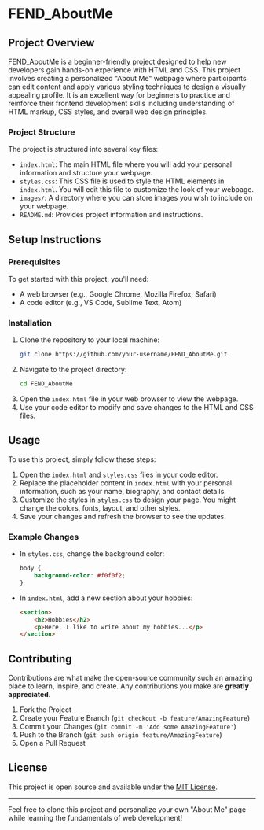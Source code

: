 # FEND_AboutMe

## Project Overview

FEND_AboutMe is a beginner-friendly project designed to help new developers gain hands-on experience with HTML and CSS. This project involves creating a personalized "About Me" webpage where participants can edit content and apply various styling techniques to design a visually appealing profile. It is an excellent way for beginners to practice and reinforce their frontend development skills including understanding of HTML markup, CSS styles, and overall web design principles.

### Project Structure

The project is structured into several key files:
- `index.html`: The main HTML file where you will add your personal information and structure your webpage.
- `styles.css`: This CSS file is used to style the HTML elements in `index.html`. You will edit this file to customize the look of your webpage.
- `images/`: A directory where you can store images you wish to include on your webpage.
- `README.md`: Provides project information and instructions.

## Setup Instructions

### Prerequisites
To get started with this project, you'll need:
- A web browser (e.g., Google Chrome, Mozilla Firefox, Safari)
- A code editor (e.g., VS Code, Sublime Text, Atom)

### Installation
1. Clone the repository to your local machine:
   ```bash
   git clone https://github.com/your-username/FEND_AboutMe.git
   ```
2. Navigate to the project directory:
   ```bash
   cd FEND_AboutMe
   ```
3. Open the `index.html` file in your web browser to view the webpage.
4. Use your code editor to modify and save changes to the HTML and CSS files.

## Usage

To use this project, simply follow these steps:
1. Open the `index.html` and `styles.css` files in your code editor.
2. Replace the placeholder content in `index.html` with your personal information, such as your name, biography, and contact details.
3. Customize the styles in `styles.css` to design your page. You might change the colors, fonts, layout, and other styles.
4. Save your changes and refresh the browser to see the updates.

### Example Changes
- In `styles.css`, change the background color:
  ```css
  body {
      background-color: #f0f0f2;
  }
  ```
- In `index.html`, add a new section about your hobbies:
  ```html
  <section>
      <h2>Hobbies</h2>
      <p>Here, I like to write about my hobbies...</p>
  </section>
  ```

## Contributing

Contributions are what make the open-source community such an amazing place to learn, inspire, and create. Any contributions you make are **greatly appreciated**.

1. Fork the Project
2. Create your Feature Branch (`git checkout -b feature/AmazingFeature`)
3. Commit your Changes (`git commit -m 'Add some AmazingFeature'`)
4. Push to the Branch (`git push origin feature/AmazingFeature`)
5. Open a Pull Request

## License

This project is open source and available under the [MIT License](LICENSE.md).

---

Feel free to clone this project and personalize your own "About Me" page while learning the fundamentals of web development!